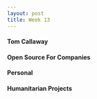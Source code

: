 ```yaml
---
layout: post
title: Week 13
---
```



#### Tom Callaway
<!-- Write your comments about Tom Callaway's blog post. -->

#### Open Source For Companies
<!-- The second article is intended to convince CIO's about the importance of open source for companies. What are your reactions to this article? -->

#### Personal
<!-- Would you want to work in a company that only produced open source software? Why or why not? What would your dream job be? How would you like to see the business of software production in ten years?  -->

#### Humanitarian Projects
<!-- Read this article: https://opensource.com/tags/humanitarian, and browse the projects listed there. Pick one that interests you and write about it in your blog post for Week 13. -->
